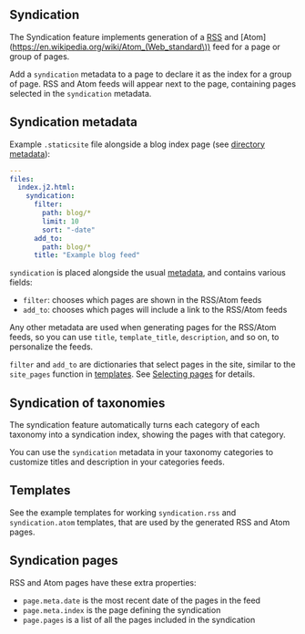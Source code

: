 ## Syndication

The Syndication feature implements generation of a [RSS](https://en.wikipedia.org/wiki/RSS)
and [Atom](https://en.wikipedia.org/wiki/Atom_(Web_standard\)) feed for a page
or group of pages.

Add a `syndication` metadata to a page to declare it as the index for a group
of page. RSS and Atom feeds will appear next to the page, containing pages
selected in the `syndication` metadata.

## Syndication metadata

Example `.staticsite` file alongside a blog index page (see [directory
metadata](contents.md)):

```yaml
---
files:
  index.j2.html:
    syndication:
      filter:
        path: blog/*
        limit: 10
        sort: "-date"
      add_to:
        path: blog/*
      title: "Example blog feed"
```

`syndication` is placed alongside the usual [metadata](metadata.md),
and contains various fields:

* `filter`: chooses which pages are shown in the RSS/Atom feeds
* `add_to`: chooses which pages will include a link to the RSS/Atom feeds

Any other metadata are used when generating pages for the RSS/Atom feeds, so
you can use `title`, `template_title`, `description`, and so on, to personalize
the feeds.

`filter` and `add_to` are dictionaries that select pages in the site, similar
to the `site_pages` function in [templates](templates.md). See
[Selecting pages](page_filter.md) for details.


## Syndication of taxonomies

The syndication feature automatically turns each category of each taxonomy into
a syndication index, showing the pages with that category.

You can use the `syndication` metadata in your taxonomy categories to customize
titles and description in your categories feeds.


## Templates

See the example templates for working `syndication.rss` and `syndication.atom`
templates, that are used by the generated RSS and Atom pages.


## Syndication pages

RSS and Atom pages have these extra properties:

* `page.meta.date` is the most recent date of the pages in the feed
* `page.meta.index` is the page defining the syndication
* `page.pages` is a list of all the pages included in the syndication
